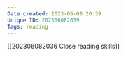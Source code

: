 ```yaml
---
Date created: 2023-06-08 20:39
Unique ID: 202306082039
Tags: reading
---
```

[[202306082036 Close reading skills]]